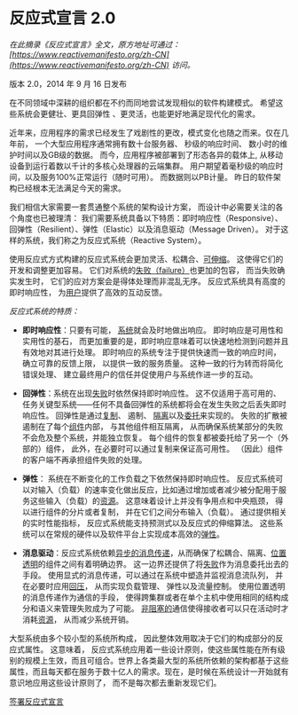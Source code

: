 # 反应式宣言 2.0

*在此摘录《反应式宣言》全文，原方地址可通过：[https://www.reactivemanifesto.org/zh-CN](https://www.reactivemanifesto.org/zh-CN) 访问。*

版本 2.0，2014 年 9 月 16 日发布

在不同领域中深耕的组织都在不约而同地尝试发现相似的软件构建模式。 希望这些系统会更健壮、更具回弹性 、更灵活，也能更好地满足现代化的需求。

近年来，应用程序的需求已经发生了戏剧性的更改，模式变化也随之而来。仅在几年前， 一个大型应用程序通常拥有数十台服务器、 秒级的响应时间、 数小时的维护时间以及GB级的数据。 而今，应用程序被部署到了形态各异的载体上, 从移动设备到运行着数以千计的多核心处理器的云端集群。 用户期望着毫秒级的响应时间，以及服务100%正常运行（随时可用）。 而数据则以PB计量。 昨日的软件架构已经根本无法满足今天的需求。

我们相信大家需要一套贯通整个系统的架构设计方案， 而设计中必需要关注的各个角度也已被理清： 我们需要系统具备以下特质：即时响应性（Responsive）、回弹性（Resilient）、弹性（Elastic）以及消息驱动（Message Driven）。 对于这样的系统，我们称之为反应式系统（Reactive System）。

使用反应式方式构建的反应式系统会更加灵活、松耦合、[可伸缩](https://www.reactivemanifesto.org/zh-CN/glossary#Scalability)。 这使得它们的开发和调整更加容易。 它们对系统的[失败（failure）](https://www.reactivemanifesto.org/zh-CN/glossary#Failure)也更加的包容， 而当失败确实发生时， 它们的应对方案会是得体处理而非混乱无序。 反应式系统具有高度的即时响应性， 为[用户](https://www.reactivemanifesto.org/zh-CN/glossary#User)提供了高效的互动反馈。


*反应式系统的特质：*

* **即时响应性**：只要有可能， [系统](https://www.reactivemanifesto.org/zh-CN/glossary#System)就会及时地做出响应。 即时响应是可用性和实用性的基石， 而更加重要的是，即时响应意味着可以快速地检测到问题并且有效地对其进行处理。 即时响应的系统专注于提供快速而一致的响应时间， 确立可靠的反馈上限， 以提供一致的服务质量。 这种一致的行为转而将简化错误处理、 建立最终用户的信任并促使用户与系统作进一步的互动。

* **回弹性**：系统在出现[失败](https://www.reactivemanifesto.org/zh-CN/glossary#Failure)时依然保持即时响应性。 这不仅适用于高可用的、 任务关键型系统——任何不具备回弹性的系统都将会在发生失败之后丢失即时响应性。 回弹性是通过[复制](https://www.reactivemanifesto.org/zh-CN/glossary#Replication)、 遏制、 [隔离](https://www.reactivemanifesto.org/zh-CN/glossary#Isolation)以及[委托](https://www.reactivemanifesto.org/zh-CN/glossary#Delegation)来实现的。 失败的扩散被遏制在了每个[组件](https://www.reactivemanifesto.org/zh-CN/glossary#Component)内部， 与其他组件相互隔离， 从而确保系统某部分的失败不会危及整个系统，并能独立恢复。 每个组件的恢复都被委托给了另一个（外部的）组件， 此外，在必要时可以通过复制来保证高可用性。 （因此）组件的客户端不再承担组件失败的处理。

* **弹性**： 系统在不断变化的工作负载之下依然保持即时响应性。 反应式系统可以对输入（负载）的速率变化做出反应，比如通过增加或者减少被分配用于服务这些输入（负载）的[资源](https://www.reactivemanifesto.org/zh-CN/glossary#Resource)。 这意味着设计上并没有争用点和中央瓶颈， 得以进行组件的分片或者复制， 并在它们之间分布输入（负载）。 通过提供相关的实时性能指标， 反应式系统能支持预测式以及反应式的伸缩算法。 这些系统可以在常规的硬件以及软件平台上实现成本高效的[弹性](https://www.reactivemanifesto.org/zh-CN/glossary#Elasticity)。

* **消息驱动**：反应式系统依赖[异步的](https://www.reactivemanifesto.org/zh-CN/glossary#Asynchronous)[消息传递](https://www.reactivemanifesto.org/zh-CN/glossary#Message-Driven)，从而确保了松耦合、隔离、[位置透明](https://www.reactivemanifesto.org/zh-CN/glossary#Location-Transparency)的组件之间有着明确边界。 这一边界还提供了将[失败](https://www.reactivemanifesto.org/zh-CN/glossary#Failure)作为消息委托出去的手段。 使用显式的消息传递，可以通过在系统中塑造并监视消息流队列， 并在必要时应用[回压](https://www.reactivemanifesto.org/zh-CN/glossary#Back-Pressure)， 从而实现负载管理、 弹性以及流量控制。 使用位置透明的消息传递作为通信的手段， 使得跨集群或者在单个主机中使用相同的结构成分和语义来管理失败成为了可能。 [非阻塞的](https://www.reactivemanifesto.org/zh-CN/glossary#Non-Blocking)通信使得接收者可以只在活动时才消耗[资源](https://www.reactivemanifesto.org/zh-CN/glossary#Resource)， 从而减少系统开销。

大型系统由多个较小型的系统所构成， 因此整体效用取决于它们的构成部分的反应式属性。 这意味着， 反应式系统应用着一些设计原则，使这些属性能在所有级别的规模上生效，而且可组合。世界上各类最大型的系统所依赖的架构都基于这些属性，而且每天都在服务于数十亿人的需求。现在，是时候在系统设计一开始就有意识地应用这些设计原则了， 而不是每次都去重新发现它们。

[签署反应式宣言](http://www.reactivemanifesto.org/#sign-button)

